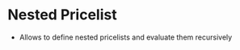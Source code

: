 Nested Pricelist
================

* Allows to define nested pricelists and evaluate them recursively



